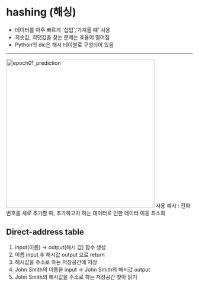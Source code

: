 # hashing (해싱)
- 데이터를 아주 빠르게 '삽입','가져올 때' 사용
- 최솟값, 최댓값을 찾는 문제는 효율이 떨어짐
- Python의 dic은 해시 테이블로 구성되어 있음
----------------------------

<img width="400" alt="epoch01_prediction" src="https://user-images.githubusercontent.com/49745654/110451415-85887980-8107-11eb-8870-4855dd7fcd9e.PNG">
사용 예시 : 전화번호를 새로 추가할 때, 추가하고자 하는 데이터로 인한 데이터 이동 최소화

## Direct-address table
1. input(이름) -> output(해시 값) 함수 생성
2. 이름 input 후 해시값 output 으로 return
3. 해시값을 주소로 하는 저장공간에 저장
4. John Smith의 이름을 input -> John Smith의 해시값 output
5. John Smith의 해시값을 주소로 하는 저장공간 찾아 읽기 

